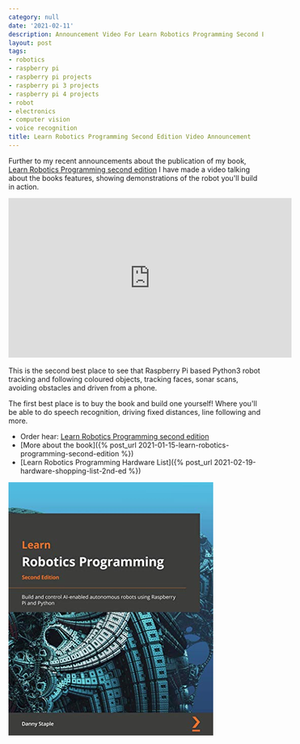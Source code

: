 ```yaml
---
category: null
date: '2021-02-11'
description: Announcement Video For Learn Robotics Programming Second Edition
layout: post
tags:
- robotics
- raspberry pi
- raspberry pi projects
- raspberry pi 3 projects
- raspberry pi 4 projects
- robot
- electronics
- computer vision
- voice recognition
title: Learn Robotics Programming Second Edition Video Announcement
---
```

Further to my recent announcements about the publication of my book, [Learn Robotics Programming second edition](http://packt.live/2XccaKe) I have made a video talking about the books features, showing demonstrations of the robot you'll build in action.

<div class="embed-responsive embed-responsive-16by9">
<iframe width="560" height="315" src="https://www.youtube.com/embed/wCL8LrQ8RcA" frameborder="0" allow="accelerometer; autoplay; encrypted-media; gyroscope; picture-in-picture" allowfullscreen="true"></iframe>
</div>

This is the second best place to see that Raspberry Pi based Python3 robot tracking and following coloured objects, tracking faces, sonar scans, avoiding obstacles and driven from a phone.

The first best place is to buy the book and build one yourself! Where you'll be able to do speech recognition, driving fixed distances, line following and more.

* Order hear: [Learn Robotics Programming second edition](http://packt.live/2XccaKe)
* [More about the book]({% post_url 2021-01-15-learn-robotics-programming-second-edition %})
* [Learn Robotics Programming Hardware List]({% post_url 2021-02-19-hardware-shopping-list-2nd-ed %})

[![Learn robotics Programming 2nd Edition Cover](/galleries/learn-robotics-programming-2nd-edition/learn-robotics-programming-2nd-cover.jpg)](http://packt.live/2XccaKe)
